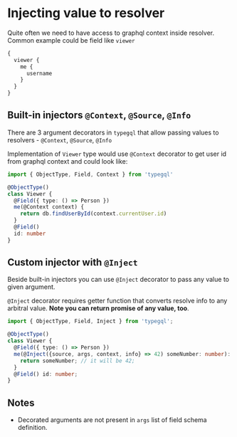 # Injecting value to resolver

Quite often we need to have access to graphql context inside resolver. Common example could be field like `viewer`

```graphql
{
  viewer {
    me {
      username
    }
  }
}
```

## Built-in injectors `@Context`, `@Source`, `@Info`

There are 3 argument decorators in `typegql` that allow passing values to resolvers - `@Context`, `@Source`, `@Info`

Implementation of `Viewer` type would use `@Context` decorator to get user id from graphql context and could look like:

```ts
import { ObjectType, Field, Context } from 'typegql'

@ObjectType()
class Viewer {
  @Field({ type: () => Person })
  me(@Context context) {
    return db.findUserById(context.currentUser.id)
  }
  @Field()
  id: number
}
```

## Custom injector with `@Inject`

Beside built-in injectors you can use `@Inject` decorator to pass any value to given argument.

`@Inject` decorator requires getter function that converts resolve info to any arbitral value. **Note you can return promise of any value, too**.

```ts
import { ObjectType, Field, Inject } from 'typegql';

@ObjectType()
class Viewer {
  @Field({ type: () => Person })
  me(@Inject({source, args, context, info} => 42) someNumber: number): number {
    return someNumber; // it will be 42;
  }
  @Field() id: number;
}
```

## Notes

- Decorated arguments are not present in `args` list of field schema definition.
